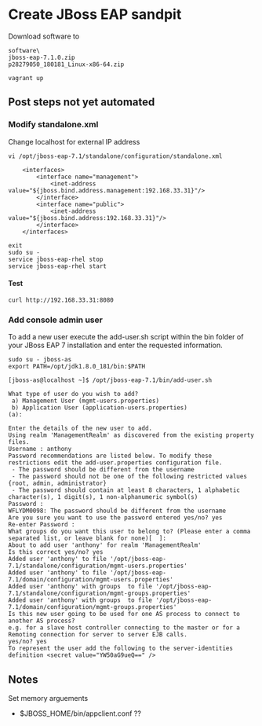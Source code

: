# Create JBoss EAP sandpit

Download software to

```
software\
jboss-eap-7.1.0.zip
p28279050_180181_Linux-x86-64.zip
```


```
vagrant up
```

## Post steps not yet automated

### Modify standalone.xml 

Change localhost for external IP address

```
vi /opt/jboss-eap-7.1/standalone/configuration/standalone.xml

    <interfaces>
        <interface name="management">
            <inet-address value="${jboss.bind.address.management:192.168.33.31}"/>
        </interface>
        <interface name="public">
            <inet-address value="${jboss.bind.address:192.168.33.31}"/>
        </interface>
    </interfaces>

exit
sudo su -
service jboss-eap-rhel stop
service jboss-eap-rhel start
```

#### Test
```
curl http://192.168.33.31:8080
```

### Add console admin user

To add a new user execute the add-user.sh script within the bin folder of your JBoss EAP 7 installation and enter the requested information.

```
sudo su - jboss-as
export PATH=/opt/jdk1.8.0_181/bin:$PATH

[jboss-as@localhost ~]$ /opt/jboss-eap-7.1/bin/add-user.sh

What type of user do you wish to add?
 a) Management User (mgmt-users.properties)
 b) Application User (application-users.properties)
(a):

Enter the details of the new user to add.
Using realm 'ManagementRealm' as discovered from the existing property files.
Username : anthony
Password recommendations are listed below. To modify these restrictions edit the add-user.properties configuration file.
 - The password should be different from the username
 - The password should not be one of the following restricted values {root, admin, administrator}
 - The password should contain at least 8 characters, 1 alphabetic character(s), 1 digit(s), 1 non-alphanumeric symbol(s)
Password :
WFLYDM0098: The password should be different from the username
Are you sure you want to use the password entered yes/no? yes
Re-enter Password :
What groups do you want this user to belong to? (Please enter a comma separated list, or leave blank for none)[  ]:
About to add user 'anthony' for realm 'ManagementRealm'
Is this correct yes/no? yes
Added user 'anthony' to file '/opt/jboss-eap-7.1/standalone/configuration/mgmt-users.properties'
Added user 'anthony' to file '/opt/jboss-eap-7.1/domain/configuration/mgmt-users.properties'
Added user 'anthony' with groups  to file '/opt/jboss-eap-7.1/standalone/configuration/mgmt-groups.properties'
Added user 'anthony' with groups  to file '/opt/jboss-eap-7.1/domain/configuration/mgmt-groups.properties'
Is this new user going to be used for one AS process to connect to another AS process?
e.g. for a slave host controller connecting to the master or for a Remoting connection for server to server EJB calls.
yes/no? yes
To represent the user add the following to the server-identities definition <secret value="YW50aG9ueQ==" />
```


## Notes

Set memory arguements 
- $JBOSS_HOME/bin/appclient.conf  ??

